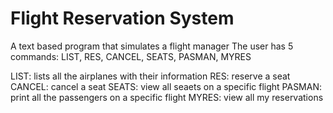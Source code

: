 # Flight Reservation System 

A text based program that simulates a flight manager 
The user has 5 commands: LIST, RES, CANCEL, SEATS, PASMAN, MYRES

LIST: lists all the airplanes with their information
RES: reserve a seat 
CANCEL: cancel a seat 
SEATS: view all seaets on a specific flight 
PASMAN: print all the passengers on a specific flight
MYRES: view all my reservations 